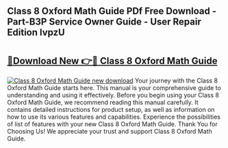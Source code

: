 ## Class 8 Oxford Math Guide PDf Free Download - Part-B3P Service Owner Guide - User Repair Edition lvpzU

# <h2><a href="http://bc81904.oget.top/?id=Class+8+Oxford+Math+Guide">🔗Download New 👉🔴 Class 8 Oxford Math Guide</a></h2>

[![Class 8 Oxford Math Guide new download](https://i.imgur.com/5g1atiW.png)](http://bc81904.oget.top/?id=Class+8+Oxford+Math+Guide)
Your journey with the Class 8 Oxford Math Guide starts here. This manual is your comprehensive guide to understanding and using it effectively. Before you begin using your Class 8 Oxford Math Guide, we recommend reading this manual carefully. It contains detailed instructions for product setup, as well as information on how to use its various features and capabilities. Experience the possibilities of list of features with your new Class 8 Oxford Math Guide. Thank You for Choosing Us! We appreciate your trust and support Class 8 Oxford Math Guide.

